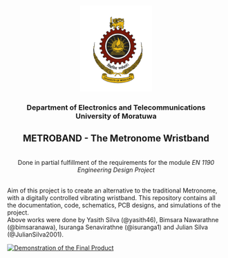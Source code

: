 <div align="center">  
    <img height="200" src="./Documentation/EN1190 - Critical Analysis_ Metroband/logo.png">
    <h3>Department of Electronics and Telecommunications<br>University of Moratuwa</h3>
    <h2> METROBAND - The Metronome Wristband</h2>
    <br>Done in partial fulfillment of the requirements for the module <i>EN 1190 Engineering Design Project</i>
</div>

<br>Aim of this project is to create an alternative to the traditional Metronome, with a digitally controlled vibrating wristband. This repository contains all the documentation, code, schematics, PCB designs, and simulations of the project.
<br>Above works were done by Yasith Silva (@yasith46), Bimsara Nawarathne (@bimsaranawa), Isuranga Senavirathne (@isuranga1) and Julian Silva (@JulianSilva2001).

[![Demonstration of the Final Product](https://img.youtube.com/vi/N5GJq5FccDs/0.jpg)](https://www.youtube.com/watch?v=N5GJq5FccDs)

